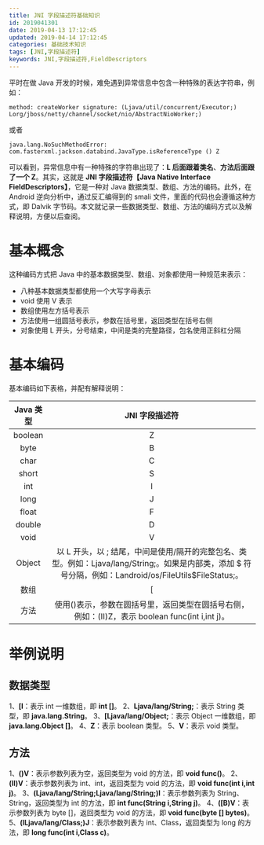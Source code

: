 ```yaml
---
title: JNI 字段描述符基础知识
id: 2019041301
date: 2019-04-13 17:12:45
updated: 2019-04-14 17:12:45
categories: 基础技术知识
tags: [JNI,字段描述符]
keywords: JNI,字段描述符,FieldDescriptors
---
```



平时在做 Java 开发的时候，难免遇到异常信息中包含一种特殊的表达字符串，例如：

```
method: createWorker signature: (Ljava/util/concurrent/Executor;) Lorg/jboss/netty/channel/socket/nio/AbstractNioWorker;) 
```

或者

```
java.lang.NoSuchMethodError: com.fasterxml.jackson.databind.JavaType.isReferenceType () Z
```

可以看到，异常信息中有一种特殊的字符串出现了：**L 后面跟着类名**、**方法后面跟了一个 Z**。其实，这就是 **JNI 字段描述符【Java Native Interface FieldDescriptors】**，它是一种对 Java 数据类型、数组、方法的编码。此外，在 Android 逆向分析中，通过反汇编得到的 smali 文件，里面的代码也会遵循这种方式，即 Dalvik 字节码。本文就记录一些数据类型、数组、方法的编码方式以及解释说明，方便以后查阅。


<!-- more -->


# 基本概念


这种编码方式把 Java 中的基本数据类型、数组、对象都使用一种规范来表示：

- 八种基本数据类型都使用一个大写字母表示
- void 使用 V 表示
- 数组使用左方括号表示
- 方法使用一组圆括号表示，参数在括号里，返回类型在括号右侧
- 对象使用 L 开头，分号结束，中间是类的完整路径，包名使用正斜杠分隔


# 基本编码


基本编码如下表格，并配有解释说明：

| Java 类型 | JNI 字段描述符 |
| :------: | :------: |
|boolean|Z|
|byte|B|
|char|C|
|short|S|
|int|I|
|long|J|
|float|F|
|double|D|
|void|V|
|Object|以 L 开头，以 ; 结尾，中间是使用/隔开的完整包名、类型。例如：Ljava/lang/String;。如果是内部类，添加 $ 符号分隔，例如：Landroid/os/FileUtils$FileStatus;。|
|数组|[|
|方法|使用()表示，参数在圆括号里，返回类型在圆括号右侧，例如：(II)Z，表示 boolean func(int i,int j)。|


# 举例说明


## 数据类型

1、**[I**：表示 int 一维数组，即 **int []**。
2、**Ljava/lang/String;**：表示 String 类型，即 **java.lang.String**。
3、**[Ljava/lang/Object;**：表示 Object 一维数组，即 **java.lang.Object []**。
4、**Z**：表示 boolean 类型。
5、**V**：表示 void 类型。

## 方法

1、**()V**：表示参数列表为空，返回类型为 void 的方法，即 **void func()**。
2、**(II)V**：表示参数列表为 int、int，返回类型为 void 的方法，即 **void func(int i,int j)**。
3、**(Ljava/lang/String;Ljava/lang/String;)I**：表示参数列表为 String、String，返回类型为 int 的方法，即 **int func(String i,String j)**。
4、**([B)V**：表示参数列表为 byte []，返回类型为 void 的方法，即 **void func(byte [] bytes)**。
5、**(ILjava/lang/Class;)J**：表示参数列表为 int、Class，返回类型为 long 的方法，即 **long func(int i,Class c)**。

